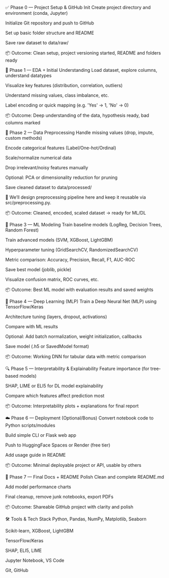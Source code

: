 ✅ Phase 0 — Project Setup & GitHub Init
Create project directory and environment (conda, Jupyter)

Initialize Git repository and push to GitHub

Set up basic folder structure and README

Save raw dataset to data/raw/

📦 Outcome: Clean setup, project versioning started, README and folders ready

🔎 Phase 1 — EDA + Initial Understanding
Load dataset, explore columns, understand datatypes

Visualize key features (distribution, correlation, outliers)

Understand missing values, class imbalance, etc.

Label encoding or quick mapping (e.g. 'Yes' → 1, 'No' → 0)

📦 Outcome: Deep understanding of the data, hypothesis ready, bad columns marked

🧹 Phase 2 — Data Preprocessing
Handle missing values (drop, impute, custom methods)

Encode categorical features (Label/One-hot/Ordinal)

Scale/normalize numerical data

Drop irrelevant/noisy features manually

Optional: PCA or dimensionality reduction for pruning

Save cleaned dataset to data/processed/

🔧 We’ll design preprocessing pipeline here and keep it reusable via src/preprocessing.py.

📦 Outcome: Cleaned, encoded, scaled dataset → ready for ML/DL

🤖 Phase 3 — ML Modeling
Train baseline models (LogReg, Decision Trees, Random Forest)

Train advanced models (SVM, XGBoost, LightGBM)

Hyperparameter tuning (GridSearchCV, RandomizedSearchCV)

Metric comparison: Accuracy, Precision, Recall, F1, AUC-ROC

Save best model (joblib, pickle)

Visualize confusion matrix, ROC curves, etc.

📦 Outcome: Best ML model with evaluation results and saved weights

🧠 Phase 4 — Deep Learning (MLP)
Train a Deep Neural Net (MLP) using TensorFlow/Keras

Architecture tuning (layers, dropout, activations)

Compare with ML results

Optional: Add batch normalization, weight initialization, callbacks

Save model (.h5 or SavedModel format)

📦 Outcome: Working DNN for tabular data with metric comparison

🔍 Phase 5 — Interpretability & Explainability
Feature importance (for tree-based models)

SHAP, LIME or ELI5 for DL model explainability

Compare which features affect prediction most

📦 Outcome: Interpretability plots + explanations for final report

☁️ Phase 6 — Deployment (Optional/Bonus)
Convert notebook code to Python scripts/modules

Build simple CLI or Flask web app

Push to HuggingFace Spaces or Render (free tier)

Add usage guide in README

📦 Outcome: Minimal deployable project or API, usable by others

📘 Phase 7 — Final Docs + README Polish
Clean and complete README.md

Add model performance charts

Final cleanup, remove junk notebooks, export PDFs

📦 Outcome: Shareable GitHub project with clarity and polish

🛠 Tools & Tech Stack
Python, Pandas, NumPy, Matplotlib, Seaborn

Scikit-learn, XGBoost, LightGBM

TensorFlow/Keras

SHAP, ELI5, LIME

Jupyter Notebook, VS Code

Git, GitHub